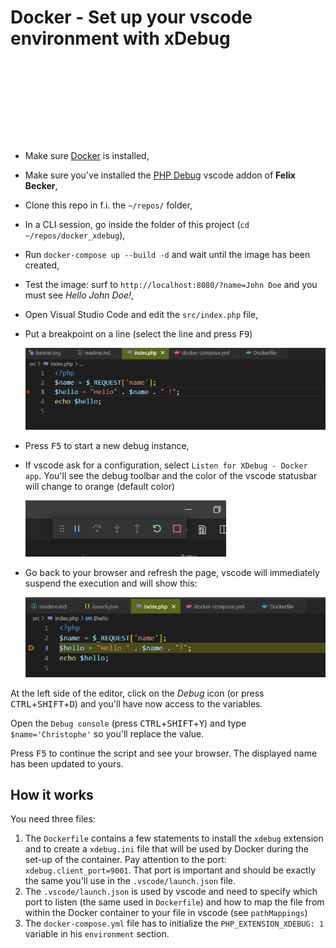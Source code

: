 # Docker - Set up your vscode environment with xDebug

![Banner](./banner.svg)

* Make sure [Docker](https://www.docker.com/products/docker-desktop) is installed,
* Make sure you've installed the [PHP Debug](https://marketplace.visualstudio.com/items?itemName=felixfbecker.php-debug) vscode addon of **Felix Becker**,
* Clone this repo in f.i. the `~/repos/` folder,
* In a CLI session, go inside the folder of this project (`cd ~/repos/docker_xdebug`),
* Run `docker-compose up --build -d` and wait until the image has been created,
* Test the image: surf to `http://localhost:8080/?name=John Doe` and you must see *Hello John Doe!*,
* Open Visual Studio Code and edit the `src/index.php` file,
* Put a breakpoint on a line (select the line and press <kbd>F9</kbd>)

  ![index with breakpoint](./images/index.png)

* Press <kbd>F5</kbd> to start a new debug instance,  
* If vscode ask for a configuration, select `Listen for XDebug - Docker app`. You'll see the debug toolbar and the color of the vscode statusbar will change to orange (default color)

  ![vscode deb ug toolbar](./images/debug_toolbar.png)

* Go back to your browser and refresh the page, vscode will immediately suspend the execution and will show this:

  ![index during the debugging](./images/index_debug.png)

At the left side of the editor, click on the *Debug* icon (or press <kbd>CTRL</kbd>+<kbd>SHIFT</kbd>+<kbd>D</kbd>) and you'll have now access to the variables.

Open the `Debug console` (press <kbd>CTRL</kbd>+<kbd>SHIFT</kbd>+<kbd>Y</kbd>) and type `$name='Christophe'` so you'll replace the value.

Press <kbd>F5</kbd> to continue the script and see your browser. The displayed name has been updated to yours.

## How it works

You need three files:

1. The `Dockerfile` contains a few statements to install the `xdebug` extension and to create a `xdebug.ini` file that will be used by Docker during the set-up of the container.
    Pay attention to the port: `xdebug.client_port=9001`. That port is important and should be exactly the same you'll use in the `.vscode/launch.json` file.
2. The `.vscode/launch.json` is used by vscode and need to specify which port to listen (the same used in `Dockerfile`) and how to map the file from within the Docker container to your file in vscode (see `pathMappings`)
3. The `docker-compose.yml` file has to initialize the `PHP_EXTENSION_XDEBUG: 1` variable in his `environment` section.
